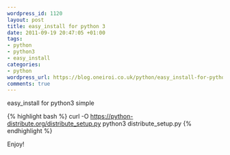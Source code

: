 ```yaml
--- 
wordpress_id: 1120
layout: post
title: easy_install for python 3
date: 2011-09-19 20:47:05 +01:00
tags: 
- python
- python3
- easy_install
categories: 
- python
wordpress_url: https://blog.oneiroi.co.uk/python/easy_install-for-python-3
comments: true
---
```

easy_install for python3 simple

{% highlight bash %}
curl -O https://python-distribute.org/distribute_setup.py
python3 distribute_setup.py
{% endhighlight %}

Enjoy!
